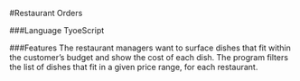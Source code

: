 #Restaurant Orders

###Language
TyoeScript

###Features
The restaurant managers want to surface dishes that fit within the customer’s budget and show the cost of each dish. 
The program filters the list of dishes that fit in a given price range, for each restaurant.
